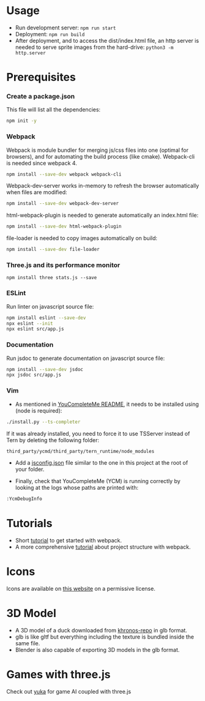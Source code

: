 # Usage
- Run development server: `npm run start`
- Deployment: `npm run build`
- After deployment, and to access the dist/index.html file, an http server is needed to serve sprite images from the hard-drive: `python3 -m http.server`


# Prerequisites
### Create a package.json
This file will list all the dependencies:

```bash
npm init -y
```

### Webpack
Webpack is module bundler for merging js/css files into one (optimal for browsers), and for automating the build process (like cmake). Webpack-cli is needed since webpack 4.

```bash
npm install --save-dev webpack webpack-cli
```

Webpack-dev-server works in-memory to refresh the browser automatically when files are modified:

```bash
npm install --save-dev webpack-dev-server
```

html-webpack-plugin is needed to generate automatically an index.html file:

```bash
npm install --save-dev html-webpack-plugin
```

file-loader is needed to copy images automatically on build:

```bash
npm install --save-dev file-loader
```

### Three.js and its performance monitor
```
npm install three stats.js --save
```

### ESLint
Run linter on javascript source file:

```bash
npm install eslint --save-dev
npx eslint --init
npx eslint src/app.js
```

### Documentation
Run jsdoc to generate documentation on javascript source file:

```bash
npm install --save-dev jsdoc
npx jsdoc src/app.js
```

### Vim
- As mentioned in [YouCompleteMe README][ycm], it needs to be installed using (node is required):

```bash
./install.py --ts-completer
```

If it was already installed, you need to force it to use TSServer instead of Tern by deleting the following folder:

```bash
third_party/ycmd/third_party/tern_runtime/node_modules
```

- Add a [jsconfig.json][jsconfig] file similar to the one in this project at the root of your folder.

- Finally, check that YouCompleteMe (YCM) is running correctly by looking at the logs whose paths are printed with:

```bash
:YcmDebugInfo
```

[ycm]: https://github.com/ycm-core/YouCompleteMe#javascript-and-typescript-semantic-completion
[jsconfig]: https://code.visualstudio.com/docs/languages/jsconfig


# Tutorials
- Short [tutorial][1] to get started with webpack.
- A more comprehensive [tutorial][2] about project structure with webpack.

[1]: https://medium.com/@yakubova92/intro-to-webpack-46e8862d6627
[2]: https://hackernoon.com/webpack-the-basics-2712a7ad640b


# Icons
Icons are available on [this website][4] on a permissive license.

[4]: https://iconify.design/icon-sets/


# 3D Model
- A 3D model of a duck downloaded from [khronos-repo] in glb format.
- glb is like gltf but everything including the texture is bundled inside the same file.
- Blender is also capable of exporting 3D models in the glb format.

[khronos-repo]: https://github.com/KhronosGroup/glTF-Sample-Models/tree/master/2.0/Duck/glTF-Binary


# Games with three.js
Check out [yuka] for game AI coupled with three.js

[yuka]: https://github.com/Mugen87/yuka
